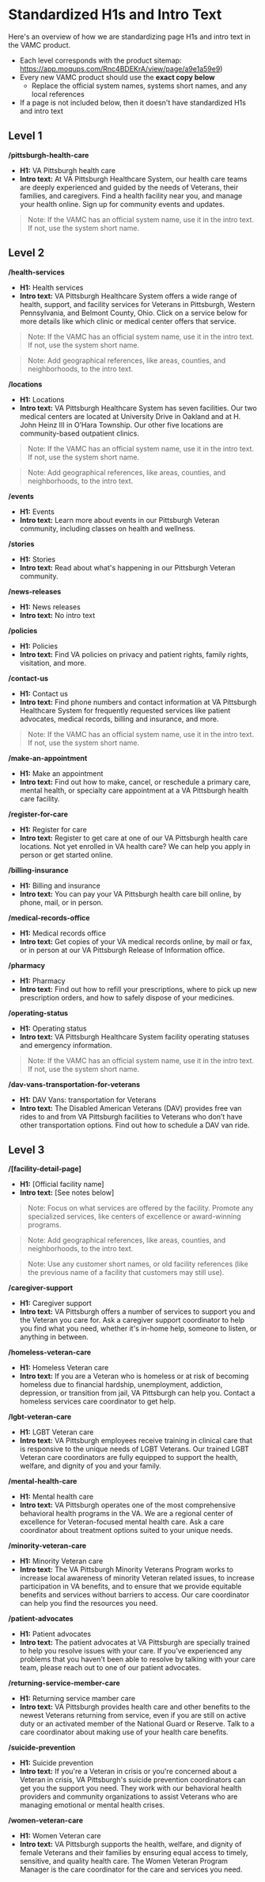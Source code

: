 # Standardized H1s and Intro Text
Here's an overview of how we are standardizing page H1s and intro text in the VAMC product.

- Each level corresponds with the product sitemap: https://app.moqups.com/Rnc4BDEKrA/view/page/a9e1a59e9)
- Every new VAMC product should use the **exact copy below**
  - Replace the official system names, systems short names, and any local references
- If a page is not included below, then it doesn't have standardized H1s and intro text 

## Level 1
**/pittsburgh-health-care**
- **H1:** VA Pittsburgh health care
- **Intro text:** At VA Pittsburgh Healthcare System, our health care teams are deeply experienced and guided by the needs of Veterans, their families, and caregivers. Find a health facility near you, and manage your health online. Sign up for community events and updates.
> Note: If the VAMC has an official system name, use it in the intro text. If not, use the system short name.

## Level 2
**/health-services**
- **H1:** Health services
- **Intro text:** VA Pittsburgh Healthcare System offers a wide range of health, support, and facility services for Veterans in Pittsburgh, Western Pennsylvania, and Belmont County, Ohio. Click on a service below for more details like which clinic or medical center offers that service.
> Note: If the VAMC has an official system name, use it in the intro text. If not, use the system short name.

> Note: Add geographical references, like areas, counties, and neighborhoods, to the intro text.

**/locations**
- **H1:** Locations
- **Intro text:** VA Pittsburgh Healthcare System has seven facilities. Our two medical centers are located at University Drive in Oakland and at H. John Heinz III in O’Hara Township. Our other five locations are community-based outpatient clinics.
> Note: If the VAMC has an official system name, use it in the intro text. If not, use the system short name.

> Note: Add geographical references, like areas, counties, and neighborhoods, to the intro text.

**/events**
- **H1:** Events
- **Intro text:** Learn more about events in our Pittsburgh Veteran community, including classes on health and wellness.

**/stories**
- **H1:** Stories
- **Intro text:** Read about what's happening in our Pittsburgh Veteran community.

**/news-releases**
- **H1:** News releases
- **Intro text:** No intro text

**/policies**
- **H1:** Policies
- **Intro text:** Find VA policies on privacy and patient rights, family rights, visitation, and more.

**/contact-us**
- **H1:** Contact us
- **Intro text:** Find phone numbers and contact information at VA Pittsburgh Healthcare System for frequently requested services like patient advocates, medical records, billing and insurance, and more.
> Note: If the VAMC has an official system name, use it in the intro text. If not, use the system short name.

**/make-an-appointment**
- **H1:** Make an appointment
- **Intro text:** Find out how to make, cancel, or reschedule a primary care, mental health, or specialty care appointment at a VA Pittsburgh health care facility.

**/register-for-care**
- **H1:** Register for care
- **Intro text:** Register to get care at one of our VA Pittsburgh health care locations. Not yet enrolled in VA health care? We can help you apply in person or get started online.

**/billing-insurance**
- **H1:** Billing and insurance
- **Intro text:** You can pay your VA Pittsburgh health care bill online, by phone, mail, or in person.

**/medical-records-office**
- **H1:** Medical records office
- **Intro text:** Get copies of your VA medical records online, by mail or fax, or in person at our VA Pittsburgh Release of Information office.

**/pharmacy**
- **H1:** Pharmacy
- **Intro text:** Find out how to refill your prescriptions, where to pick up new prescription orders, and how to safely dispose of your medicines.

**/operating-status**
- **H1:** Operating status
- **Intro text:** VA Pittsburgh Healthcare System facility operating statuses and emergency information.
> Note: If the VAMC has an official system name, use it in the intro text. If not, use the system short name.

**/dav-vans-transportation-for-veterans**
- **H1:** DAV Vans: transportation for Veterans
- **Intro text:** The Disabled American Veterans (DAV) provides free van rides to and from VA Pittsburgh facilities to Veterans who don’t have other transportation options. Find out how to schedule a DAV van ride.

## Level 3
**/[facility-detail-page]**
- **H1:** [Official facility name]
- **Intro text:** [See notes below]
> Note: Focus on what services are offered by the facility. Promote any specialized services, like centers of excellence or award-winning programs.

> Note: Add geographical references, like areas, counties, and neighborhoods, to the intro text.

> Note: Use any customer short names, or old facility references (like the previous name of a facility that customers may still use).

**/caregiver-support**
- **H1:** Caregiver support
- **Intro text:** VA Pittsburgh offers a number of services to support you and the Veteran you care for. Ask a caregiver support coordinator to help you find what you need, whether it's in-home help, someone to listen, or anything in between.

**/homeless-veteran-care**
- **H1:** Homeless Veteran care
- **Intro text:** If you are a Veteran who is homeless or at risk of becoming homeless due to financial hardship, unemployment, addiction, depression, or transition from jail, VA Pittsburgh can help you. Contact a homeless services care coordinator to get help.

**/lgbt-veteran-care**
- **H1:** LGBT Veteran care
- **Intro text:** VA Pittsburgh employees receive training in clinical care that is responsive to the unique needs of LGBT Veterans. Our trained LGBT Veteran care coordinators are fully equipped to support the health, welfare, and dignity of you and your family.

**/mental-health-care**
- **H1:** Mental health care
- **Intro text:** VA Pittsburgh operates one of the most comprehensive behavioral health programs in the VA. We are a regional center of excellence for Veteran-focused mental health care. Ask a care coordinator about treatment options suited to your unique needs.

**/minority-veteran-care**
- **H1:** Minority Veteran care
- **Intro text:** The VA Pittsburgh Minority Veterans Program works to increase local awareness of minority Veteran related issues, to increase participation in VA benefits, and to ensure that we provide equitable benefits and services without barriers to access. Our care coordinator can help you find the resources you need.

**/patient-advocates**
- **H1:** Patient advocates
- **Intro text:** The patient advocates at VA Pittsburgh are specially trained to help you resolve issues with your care. If you've experienced any problems that you haven't been able to resolve by talking with your care team, please reach out to one of our patient advocates.

**/returning-service-member-care**
- **H1:** Returning service mamber care
- **Intro text:** VA Pittsburgh provides health care and other benefits to the newest Veterans returning from service, even if you are still on active duty or an activated member of the National Guard or Reserve. Talk to a care coordinator about making use of your health care benefits.

**/suicide-prevention**
- **H1:** Suicide prevention
- **Intro text:** If you're a Veteran in crisis or you're concerned about a Veteran in crisis, VA Pittsburgh's suicide prevention coordinators can get you the support you need. They work with our behavioral health providers and community organizations to assist Veterans who are managing emotional or mental health crises.

**/women-veteran-care**
- **H1:** Women Veteran care
- **Intro text:** VA Pittsburgh supports the health, welfare, and dignity of female Veterans and their families by ensuring equal access to timely, sensitive, and quality health care. The Women Veteran Program Manager is the care coordinator for the care and services you need.
